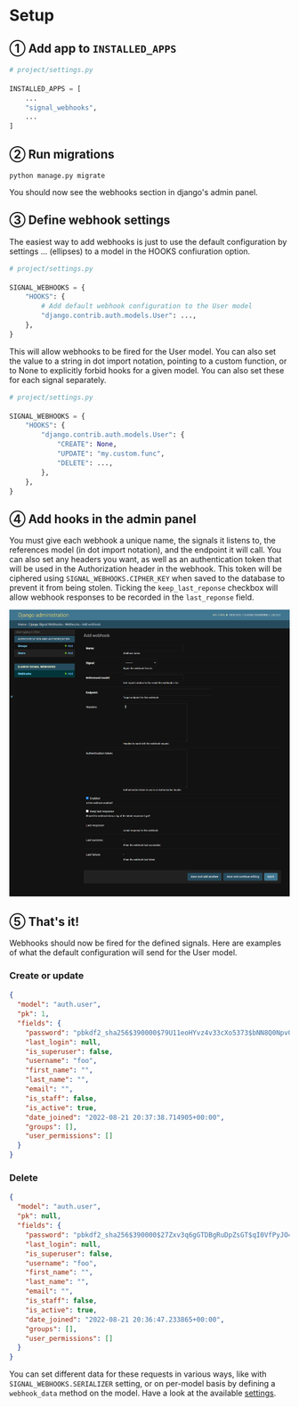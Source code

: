 # Setup

## ① Add app to `INSTALLED_APPS`

```python
# project/settings.py

INSTALLED_APPS = [
    ...
    "signal_webhooks",
    ...
]
```

## ② Run migrations

```shell
python manage.py migrate
```

You should now see the webhooks section in django's admin panel.

## ③ Define webhook settings

The easiest way to add webhooks is just to use the default
configuration by settings ... (ellipses) to a model in the
HOOKS confiuration option.

```python
# project/settings.py

SIGNAL_WEBHOOKS = {
    "HOOKS": {
        # Add default webhook configuration to the User model
        "django.contrib.auth.models.User": ...,
    },
}
```

This will allow webhooks to be fired for the User model.
You can also set the value to a string in dot import notation,
pointing to a custom function, or to None to explicitly forbid
hooks for a given model. You can also set these for each signal
separately.

```python
# project/settings.py

SIGNAL_WEBHOOKS = {
    "HOOKS": {
        "django.contrib.auth.models.User": {
            "CREATE": None,
            "UPDATE": "my.custom.func",
            "DELETE": ...,
        },
    },
}
```

## ④ Add hooks in the admin panel

You must give each webhook a unique name, the signals it listens to,
the references model (in dot import notation), and the endpoint
it will call. You can also set any headers you want, as well as
an authentication token that will be used in the Authorization
header in the webhook. This token will be ciphered using
`SIGNAL_WEBHOOKS.CIPHER_KEY` when saved to the database to
prevent it from being stolen. Ticking the `keep_last_reponse`
checkbox will allow webhook responses to be recorded in the
`last_reponse` field.


![Webhooks in admin panel](/img/admin_panel.png)


## ⑤ That's it!

Webhooks should now be fired for the defined signals. Here are
examples of what the default configuration will send for the User
model.

### Create or update
```json
{
  "model": "auth.user",
  "pk": 1,
  "fields": {
    "password": "pbkdf2_sha256$390000$79U11eoHYvz4v33cXo5373$bNN8Q0NpvOowd1od9pBUNG1WJ4zUIz4eOlaSOQNbop8=",
    "last_login": null,
    "is_superuser": false,
    "username": "foo",
    "first_name": "",
    "last_name": "",
    "email": "",
    "is_staff": false,
    "is_active": true,
    "date_joined": "2022-08-21 20:37:38.714905+00:00",
    "groups": [],
    "user_permissions": []
  }
}
```

### Delete
```json
{
  "model": "auth.user",
  "pk": null,
  "fields": {
    "password": "pbkdf2_sha256$390000$27Zxv3q6gGTDBgRuDpZsGT$qI0VfPyJO4+KkGp1oK65Q/P84ijO5NvK7BmyKN5KFLM=",
    "last_login": null,
    "is_superuser": false,
    "username": "foo",
    "first_name": "",
    "last_name": "",
    "email": "",
    "is_staff": false,
    "is_active": true,
    "date_joined": "2022-08-21 20:36:47.233865+00:00",
    "groups": [],
    "user_permissions": []
  }
}
```

You can set different data for these requests in various ways,
like with `SIGNAL_WEBHOOKS.SERIALIZER` setting, or on per-model
basis by defining a `webhook_data` method on the model.
Have a look at the available [settings].


[settings]: ../signal_webhooks/serializers.py
